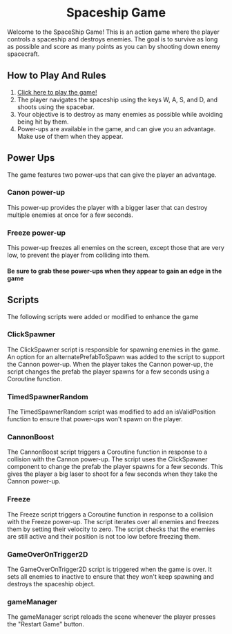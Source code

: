 <h1 align="center">Spaceship Game</h1>

Welcome to the SpaceShip Game! This is an action game where the player controls a spaceship and destroys enemies. The goal is to survive as long as possible and score as many points as you can by shooting down enemy spacecraft.
## How to Play And Rules
1. [Click here to play the game!](https://orihoward.itch.io/spaceship-game)
2. The player navigates the spaceship using the keys W, A, S, and D, and shoots using the spacebar.
3. Your objective is to destroy as many enemies as possible while avoiding being hit by them.
4. Power-ups are available in the game, and can give you an advantage. Make use of them when they appear.
## Power Ups
The game features two power-ups that can give the player an advantage.
### Canon power-up
This power-up provides the player with a bigger laser that can destroy multiple enemies at once for a few seconds.
### Freeze power-up
This power-up freezes all enemies on the screen, except those that are very low, to prevent the player from colliding into them.

#### Be sure to grab these power-ups when they appear to gain an edge in the game

## Scripts
The following scripts were added or modified to enhance the game

### ClickSpawner
The ClickSpawner script is responsible for spawning enemies in the game. An option for an alternatePrefabToSpawn was added to the script to support the Cannon power-up. When the player takes the Cannon power-up, the script changes the prefab the player spawns for a few seconds using a Coroutine function.

### TimedSpawnerRandom
The TimedSpawnerRandom script was modified to add an isValidPosition function to ensure that power-ups won't spawn on the player.

### CannonBoost
The CannonBoost script triggers a Coroutine function in response to a collision with the Cannon power-up. The script uses the ClickSpawner component to change the prefab the player spawns for a few seconds. This gives the player a big laser to shoot for a few seconds when they take the Cannon power-up.

### Freeze
The Freeze script triggers a Coroutine function in response to a collision with the Freeze power-up. The script iterates over all enemies and freezes them by setting their velocity to zero. The script checks that the enemies are still active and their position is not too low before freezing them.

### GameOverOnTrigger2D
The GameOverOnTrigger2D script is triggered when the game is over. It sets all enemies to inactive to ensure that they won't keep spawning and destroys the spaceship object.

### gameManager
The gameManager script reloads the scene whenever the player presses the "Restart Game" button.
